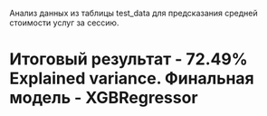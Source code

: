 Анализ данных из таблицы test_data для предсказания средней стоимости услуг за сессию. 
# Итоговый результат - 72.49% Explained variance. Финальная модель - XGBRegressor

